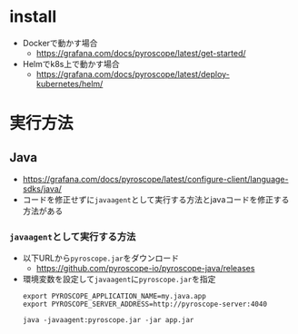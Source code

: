 # install
- Dockerで動かす場合
  - https://grafana.com/docs/pyroscope/latest/get-started/
- Helmでk8s上で動かす場合
  - https://grafana.com/docs/pyroscope/latest/deploy-kubernetes/helm/

# 実行方法
## Java
- https://grafana.com/docs/pyroscope/latest/configure-client/language-sdks/java/
- コードを修正せずに`javaagent`として実行する方法とjavaコードを修正する方法がある
### `javaagent`として実行する方法
- 以下URLから`pyroscope.jar`をダウンロード
  - https://github.com/pyroscope-io/pyroscope-java/releases
- 環境変数を設定して`javaagent`に`pyroscope.jar`を指定  
  ```shell
  export PYROSCOPE_APPLICATION_NAME=my.java.app
  export PYROSCOPE_SERVER_ADDRESS=http://pyroscope-server:4040

  java -javaagent:pyroscope.jar -jar app.jar
  ```